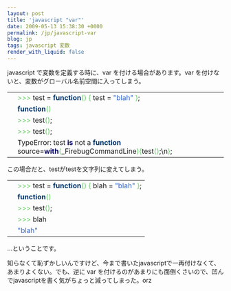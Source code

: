 ```yaml
---
layout: post
title: 'javascript "var"'
date: 2009-05-13 15:38:30 +0000
permalink: /jp/javascript-var
blog: jp
tags: javascript 変数
render_with_liquid: false
---
```


<p>javascript で変数を定義する時に、var を付ける場合があります。var を付けないと、変数がグローバル名前空間に入ってしまう。</p>

<div class="codeblock amc_javascript amc_short"><table><tr class="amc_code_odd"><td class="amc_line"><div class="amc1"></div></td><td><span style="color: #66cc66;">&gt;&gt;&gt;</span> test = <span style="color: #003366; font-weight: bold;">function</span><span style="color: #66cc66;">&#40;</span><span style="color: #66cc66;">&#41;</span> <span style="color: #66cc66;">&#123;</span> test = <span style="color: #3366CC;">&quot;blah&quot;</span> <span style="color: #66cc66;">&#125;</span>;<br /></td></tr><tr class="amc_code_even"><td class="amc_line"><div class="amc2"></div></td><td><span style="color: #003366; font-weight: bold;">function</span><span style="color: #66cc66;">&#40;</span><span style="color: #66cc66;">&#41;</span><br /></td></tr><tr class="amc_code_odd"><td class="amc_line"><div class="amc3"></div></td><td><span style="color: #66cc66;">&gt;&gt;&gt;</span> test<span style="color: #66cc66;">&#40;</span><span style="color: #66cc66;">&#41;</span>;<br /></td></tr><tr class="amc_code_even"><td class="amc_line"><div class="amc4"></div></td><td><span style="color: #66cc66;">&gt;&gt;&gt;</span> test<span style="color: #66cc66;">&#40;</span><span style="color: #66cc66;">&#41;</span>;<br /></td></tr><tr class="amc_code_odd"><td class="amc_line"><div class="amc5"></div></td><td>TypeError: test <span style="color: #000066; font-weight: bold;">is</span> not a <span style="color: #003366; font-weight: bold;">function</span> source=<span style="color: #000066; font-weight: bold;">with</span><span style="color: #66cc66;">&#40;</span>_FirebugCommandLine<span style="color: #66cc66;">&#41;</span><span style="color: #66cc66;">&#123;</span>test<span style="color: #66cc66;">&#40;</span><span style="color: #66cc66;">&#41;</span>;\n<span style="color: #66cc66;">&#125;</span>;</td></tr></table></div>

<p>この場合だと、testがtestを文字列に変えてしまう。</p>

<div class="codeblock amc_javascript amc_short"><table><tr class="amc_code_odd"><td class="amc_line"><div class="amc1"></div></td><td><span style="color: #66cc66;">&gt;&gt;&gt;</span> test = <span style="color: #003366; font-weight: bold;">function</span><span style="color: #66cc66;">&#40;</span><span style="color: #66cc66;">&#41;</span> <span style="color: #66cc66;">&#123;</span> blah = <span style="color: #3366CC;">&quot;blah&quot;</span> <span style="color: #66cc66;">&#125;</span>;<br /></td></tr><tr class="amc_code_even"><td class="amc_line"><div class="amc2"></div></td><td><span style="color: #003366; font-weight: bold;">function</span><span style="color: #66cc66;">&#40;</span><span style="color: #66cc66;">&#41;</span><br /></td></tr><tr class="amc_code_odd"><td class="amc_line"><div class="amc3"></div></td><td><span style="color: #66cc66;">&gt;&gt;&gt;</span> test<span style="color: #66cc66;">&#40;</span><span style="color: #66cc66;">&#41;</span>;<br /></td></tr><tr class="amc_code_even"><td class="amc_line"><div class="amc4"></div></td><td><span style="color: #66cc66;">&gt;&gt;&gt;</span> blah<br /></td></tr><tr class="amc_code_odd"><td class="amc_line"><div class="amc5"></div></td><td><span style="color: #3366CC;">&quot;blah&quot;</span></td></tr></table></div>

<p>...ということです。</p>

<p>知らなくて恥ずかしいんですけど、今まで書いたjavascriptで一再付けなくて、あまりよくない。でも、逆に var を付けるのがあまりにも面倒くさいので、凹んでjavascriptを書く気がちょっと減ってしまった。orz</p>
